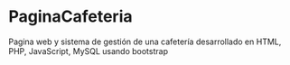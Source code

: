 # PaginaCafeteria
Pagina web y sistema de gestión de una cafetería desarrollado en HTML, PHP, JavaScript, MySQL usando bootstrap 
